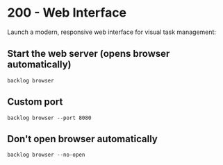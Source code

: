 # 200 - Web Interface

Launch a modern, responsive web interface for visual task management:

## Start the web server (opens browser automatically)

```
backlog browser
```

## Custom port

```
backlog browser --port 8080
```

## Don't open browser automatically

```
backlog browser --no-open
```